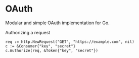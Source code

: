 # OAuth

Modular and simple OAuth implementation for Go.

Authorizing a request
```
req := http.NewRequest("GET", "https://example.com", nil)
c := &Consumer{"key", "secret"}
c.Authorize(req, &Token{"key", "secret"})
```
